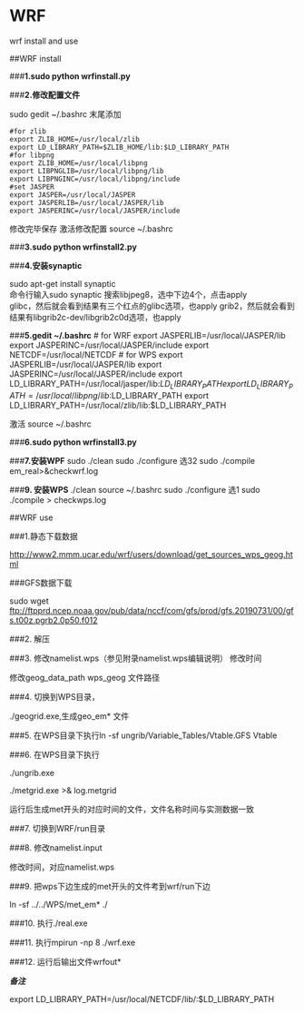 # WRF
wrf install and use

##WRF install 


###**1.sudo python wrfinstall.py**

###**2.修改配置文件**

sudo gedit ~/.bashrc
末尾添加

    #for zlib
    export ZLIB_HOME=/usr/local/zlib
    export LD_LIBRARY_PATH=$ZLIB_HOME/lib:$LD_LIBRARY_PATH
    #for libpng
    export ZLIB_HOME=/usr/local/libpng
    export LIBPNGLIB=/usr/local/libpng/lib
    export LIBPNGINC=/usr/local/libpng/include
    #set JASPER
    export JASPER=/usr/local/JASPER
    export JASPERLIB=/usr/local/JASPER/lib
    export JASPERINC=/usr/local/JASPER/include

修改完毕保存
激活修改配置
source ~/.bashrc

###**3.sudo python wrfinstall2.py**

###**4.安装synaptic**

sudo apt-get install synaptic	
命令行输入sudo synaptic
搜索libjpeg8，选中下边4个，点击apply	
glibc，然后就会看到结果有三个红点的glibc选项，也apply
grib2，然后就会看到结果有libgrib2c-dev/libgrib2c0d选项，也apply

###**5.gedit ~/.bashrc**
    # for WRF
    export JASPERLIB=/usr/local/JASPER/lib
    export JASPERINC=/usr/local/JASPER/include
    export NETCDF=/usr/local/NETCDF
    # for WPS
    export JASPERLIB=/usr/local/JASPER/lib
    export JASPERINC=/usr/local/JASPER/include
    export LD_LIBRARY_PATH=/usr/local/jasper/lib:$LD_LIBRARY_PATH
    export LD_LIBRARY_PATH=/usr/local/libpng/lib:$LD_LIBRARY_PATH
    export LD_LIBRARY_PATH=/usr/local/zlib/lib:$LD_LIBRARY_PATH
    
激活
source ~/.bashrc

###**6.sudo python wrfinstall3.py**

###**7.安装WPF**
sudo ./clean 
sudo ./configure 
选32
sudo ./compile em_real>&checkwrf.log

###**9. 安装WPS**
./clean 
source ~/.bashrc
sudo ./configure 
选1
sudo ./compile > checkwps.log

##WRF use

###1.静态下载数据

http://www2.mmm.ucar.edu/wrf/users/download/get_sources_wps_geog.html

###GFS数据下载

sudo wget ftp://ftpprd.ncep.noaa.gov/pub/data/nccf/com/gfs/prod/gfs.20190731/00/gfs.t00z.pgrb2.0p50.f012

###2. 解压

###3. 修改namelist.wps（参见附录namelist.wps编辑说明） 
修改时间


修改geog_data_path wps_geog 文件路径

###4. 切换到WPS目录，

./geogrid.exe,生成geo_em* 文件

###5. 在WPS目录下执行ln -sf ungrib/Variable_Tables/Vtable.GFS Vtable

###6. 在WPS目录下执行

./ungrib.exe

./metgrid.exe >& log.metgrid

运行后生成met开头的对应时间的文件，文件名称时间与实测数据一致

###7. 切换到WRF/run目录

###8. 修改namelist.input 

修改时间，对应namelist.wps

###9. 把wps下边生成的met开头的文件考到wrf/run下边

ln -sf  ../../WPS/met_em* ./

###10. 执行./real.exe  

###11. 执行mpirun -np 8 ./wrf.exe

###12. 运行后输出文件wrfout*


***备注***

export LD_LIBRARY_PATH=/usr/local/NETCDF/lib/:$LD_LIBRARY_PATH

